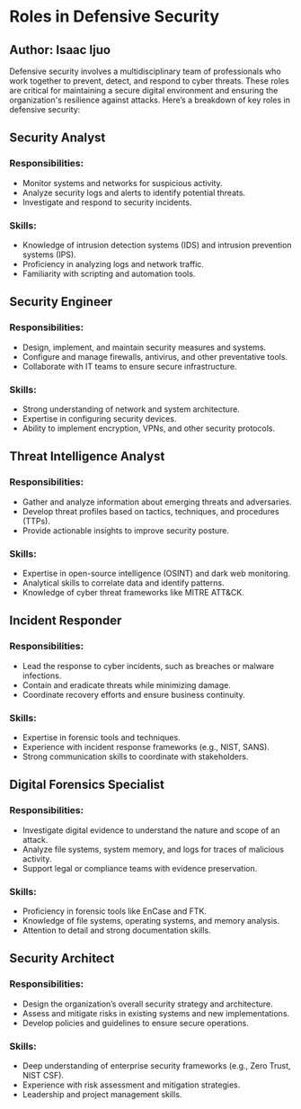 <!DOCTYPE html>
<html lang="en">
<head>
<meta charset="UTF-8">
<meta name="viewport" content="width=device-width, initial-scale=1.0">
<meta name="title" content="Roles in Defensive Security">
<meta name="description" content="An in-depth exploration of key roles in defensive security to protect organizations against cyber threats.">
<meta name="keywords" content="Defensive Security, Cybersecurity Roles, Security Analyst, SOC Manager, Malware Analyst, Threat Intelligence, Incident Responder">
<meta name="author" content="Isaac Ijuo">
</head>
<body>
<h1>Roles in Defensive Security</h1>
<h2> Author: Isaac Ijuo </h2>
<p>Defensive security involves a multidisciplinary team of professionals who work together to prevent, detect, and respond to cyber threats. These roles are critical for maintaining a secure digital environment and ensuring the organization's resilience against attacks. Here’s a breakdown of key roles in defensive security:</p>

<h2><b>Security Analyst</b></h2>
<h3>Responsibilities:</h3>
<ul>
 <li>Monitor systems and networks for suspicious activity.</li>
<li>Analyze security logs and alerts to identify potential threats.</li>
<li>Investigate and respond to security incidents.</li>
</ul>
<h3>Skills:</h3>
<ul>
<li>Knowledge of intrusion detection systems (IDS) and intrusion prevention systems (IPS).</li>
<li>Proficiency in analyzing logs and network traffic.</li>
 <li>Familiarity with scripting and automation tools.</li>
</ul>

<h2><b>Security Engineer</b></h2>
    <h3>Responsibilities:</h3>
    <ul>
        <li>Design, implement, and maintain security measures and systems.</li>
        <li>Configure and manage firewalls, antivirus, and other preventative tools.</li>
        <li>Collaborate with IT teams to ensure secure infrastructure.</li>
    </ul>
    <h3>Skills:</h3>
    <ul>
        <li>Strong understanding of network and system architecture.</li>
        <li>Expertise in configuring security devices.</li>
        <li>Ability to implement encryption, VPNs, and other security protocols.</li>
    </ul>

<h2><b> Threat Intelligence Analyst</b></h2>
    <h3>Responsibilities:</h3>
    <ul>
        <li>Gather and analyze information about emerging threats and adversaries.</li>
        <li>Develop threat profiles based on tactics, techniques, and procedures (TTPs).</li>
        <li>Provide actionable insights to improve security posture.</li>
    </ul>
    <h3>Skills:</h3>
    <ul>
        <li>Expertise in open-source intelligence (OSINT) and dark web monitoring.</li>
        <li>Analytical skills to correlate data and identify patterns.</li>
        <li>Knowledge of cyber threat frameworks like MITRE ATT&CK.</li>
    </ul>
    <h2><b>Incident Responder</b></h2>
    <h3>Responsibilities:</h3>
    <ul>
        <li>Lead the response to cyber incidents, such as breaches or malware infections.</li>
        <li>Contain and eradicate threats while minimizing damage.</li>
        <li>Coordinate recovery efforts and ensure business continuity.</li>
    </ul>
    <h3>Skills:</h3>
    <ul>
        <li>Expertise in forensic tools and techniques.</li>
        <li>Experience with incident response frameworks (e.g., NIST, SANS).</li>
        <li>Strong communication skills to coordinate with stakeholders.</li>
    </ul>

<h2><b> Digital Forensics Specialist </b></h2>
    <h3>Responsibilities:</h3>
    <ul>
        <li>Investigate digital evidence to understand the nature and scope of an attack.</li>
        <li>Analyze file systems, system memory, and logs for traces of malicious activity.</li>
        <li>Support legal or compliance teams with evidence preservation.</li>
    </ul>
    <h3>Skills:</h3>
    <ul>
        <li>Proficiency in forensic tools like EnCase and FTK.</li>
        <li>Knowledge of file systems, operating systems, and memory analysis.</li>
        <li>Attention to detail and strong documentation skills.</li>
    </ul>

<h2><b> Security Architect</b></h2>
    <h3>Responsibilities:</h3>
    <ul>
        <li>Design the organization’s overall security strategy and architecture.</li>
        <li>Assess and mitigate risks in existing systems and new implementations.</li>
        <li>Develop policies and guidelines to ensure secure operations.</li>
    </ul>
    <h3>Skills:</h3>
    <ul>
        <li>Deep understanding of enterprise security frameworks (e.g., Zero Trust, NIST CSF).</li>
        <li>Experience with risk assessment and mitigation strategies.</li>
        <li>Leadership and project management skills.</li>
    </ul>
    